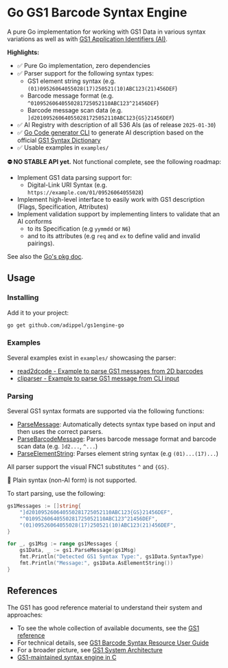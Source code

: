 # Go GS1 Barcode Syntax Engine

A pure Go implementation for working with GS1 Data in various syntax variations as well as with
[GS1 Application Identifiers (AI)](https://ref.gs1.org/ai/).

**Highlights:**

* ✅ Pure Go implementation, zero dependencies
* ✅ Parser support for the following syntax types:
	* GS1 element string syntax (e.g. `(01)09526064055028(17)250521(10)ABC123(21)456DEF`)
	* Barcode message format (e.g. `^01095260640550281725052110ABC123^21456DEF`)
	* Barcode message scan data (e.g. `]d201095260640550281725052110ABC123{GS}21456DEF`)
* ✅ AI Registry with description of all 536 AIs (as of release `2025-01-30`)
* ✅ [Go Code generator CLI](./cmd/genairegistry/README.md) to generate AI description based on the official
  [GS1 Syntax Dictionary](https://github.com/gs1/gs1-syntax-dictionary)
* ✅ Usable examples in `examples/`

**⛔️ NO STABLE API yet.** Not functional complete, see the following roadmap:

* Implement GS1 data parsing support for:
	* Digital-Link URI Syntax (e.g. `https://example.com/01/09526064055028`)
* Implement high-level interface to easily work with GS1 description (Flags, Specification, Attributes)
* Implement validation support by implementing linters to validate that an AI conforms
	* to its Specification (e.g `yymmdd` or `N6`)
	* and to its attributes (e.g `req` and `ex` to define valid and invalid pairings).

See also the [Go's pkg doc](https://pkg.go.dev/github.com/adippel/gs1engine-go).

## Usage

### Installing

Add it to your project:

```bash
go get github.com/adippel/gs1engine-go
```

### Examples

Several examples exist in `examples/` showcasing the parser:

* [read2dcode - Example to parse GS1 messages from 2D barcodes](./examples/read2dcode/README.md)
* [cliparser - Example to parse GS1 message from CLI input](./examples/cliparser/README.md)

### Parsing

Several GS1 syntax formats are supported via the following functions:

- [ParseMessage](https://pkg.go.dev/github.com/adippel/gs1engine-go#ParseMessage): Automatically detects syntax type
  based on input and then uses the correct parsers.
- [ParseBarcodeMessage](https://pkg.go.dev/github.com/adippel/gs1engine-go#ParseBarcodeMessage): Parses barcode message
  format and barcode scan data (e.g. `]d2...`, `^...`)
- [ParseElementString](https://pkg.go.dev/github.com/adippel/gs1engine-go#ParseElementString): Parses element string
  syntax (e.g `(01)...(17)...`)

All parser support the visual FNC1 substitutes `^` and `{GS}`.

🛑 Plain syntax (non-AI form) is not supported.

To start parsing, use the following:

```go
gs1Messages := []string{
	"]d201095260640550281725052110ABC123{GS}21456DEF",
	"^01095260640550281725052110ABC123^21456DEF",
	"(01)09526064055028(17)250521(10)ABC123(21)456DEF",
}

for _, gs1Msg := range gs1Messages {
	gs1Data, _ := gs1.ParseMessage(gs1Msg)
	fmt.Println("Detected GS1 Syntax Type:", gs1Data.SyntaxType)
	fmt.Println("Message:", gs1Data.AsElementString())
}
```

## References

The GS1 has good reference material to understand their system and approaches:

* To see the whole collection of available documents, see the [GS1 reference](https://ref.gs1.org)
* For technical details,
  see [GS1 Barcode Syntax Resource User Guide](https://ref.gs1.org/tools/gs1-barcode-syntax-resource/user-guide/)
* For a broader picture,
  see [GS1 System Architecture](https://www.gs1.org/standards/gs1-system-architecture-document/current-standard)
* [GS1-maintained syntax engine in C](https://github.com/gs1/gs1-syntax-engine)